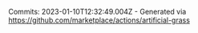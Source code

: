 Commits: 2023-01-10T12:32:49.004Z - Generated via https://github.com/marketplace/actions/artificial-grass
<br>
